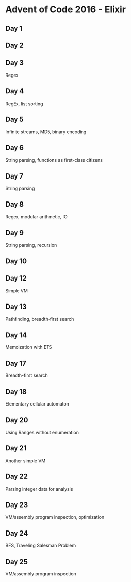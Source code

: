 # Advent of Code 2016 - Elixir

## Day 1

## Day 2

## Day 3
Regex

## Day 4
RegEx, list sorting

## Day 5
Infinite streams, MD5, binary encoding

## Day 6
String parsing, functions as first-class citizens

## Day 7
String parsing

## Day 8
Regex, modular arithmetic, IO

## Day 9
String parsing, recursion

## Day 10

## Day 12
Simple VM

## Day 13
Pathfinding, breadth-first search

## Day 14
Memoization with ETS

## Day 17
Breadth-first search

## Day 18
Elementary cellular automaton

## Day 20
Using Ranges without enumeration

## Day 21
Another simple VM

## Day 22
Parsing integer data for analysis

## Day 23
VM/assembly program inspection, optimization

## Day 24
BFS, Traveling Salesman Problem

## Day 25
VM/assembly program inspection
